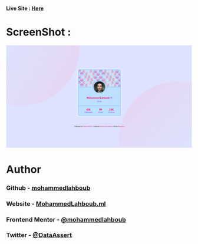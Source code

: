 #### Live Site : [Here](https://mohammedlahboub.github.io/Profile-card-component)
# ScreenShot :
![](/screenshots/Screenshot.png)

# Author
### Github - [mohammedlahboub](https://github.com/mohammedlahboub)
### Website - [MohammedLahboub.ml](https://mohammedlahboub.ml)
### Frontend Mentor - [@mohammedlahboub](https://www.frontendmentor.io/profile/mohammedlahboub)
### Twitter - [@DataAssert](https://twitter.com/dataassert)
